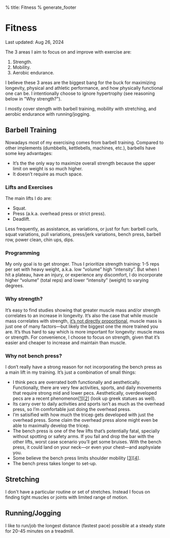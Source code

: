 % title: Fitness
% generate_footer

# Fitness

<span id="last-updated">Last updated: Aug 26, 2024</span>

The 3 areas I aim to focus on and improve with exercise are:

1. Strength.
1. Mobility.
1. Aerobic endurance.

I believe these 3 areas are the biggest bang for the buck for maximizing longevity, physical and athletic performance, and how physically functional one can be. I intentionally choose to ignore hypertrophy (see reasoning below in "Why strength?").

I mostly cover stength with barbell training, mobility with stretching, and aerobic endurance with running/jogging.

## Barbell Training

Nowadays most of my exercising comes from barbell training. Compared to other implements (dumbbells, kettlebells, machines, etc.), barbells have some key advantages:

* It’s the the only way to maximize overall strength because the upper limit on weight is so much higher.
* It doesn’t require as much space.

### Lifts and Exercises

The main lifts I do are:

* Squat.
* Press (a.k.a. overhead press or strict press).
* Deadlift.

Less frequently, as assistance, as variations, or just for fun: barbell curls, squat variations, pull variations, press/jerk variations, bench press, barbell row, power clean, chin ups, dips.

### Programming

My only goal is to get stronger. Thus I prioritize strength training: 1-5 reps per set with heavy weight, a.k.a. low “volume” high “intensity”. But when I hit a plateau, have an injury, or experience any discomfort, I do incorporate higher “volume” (total reps) and lower “intensity” (weight) to varying degrees.

### Why strength?

It’s easy to find studies showing that greater muscle mass and/or strength correlates to an increase in longevity. It’s also the case that while muscle mass correlates with strength, [it’s not directly proportional](https://www.strongerbyscience.com/size-vs-strength/), muscle mass is just one of many factors—but likely the biggest one the more trained you are. It’s thus hard to say which is more important for longevity: muscle mass or strength. For convenience, I choose to focus on strength, given that it’s easier and cheaper to increase and maintain than muscle.

### Why not bench press?

I don’t really have a strong reason for not incorporating the bench press as a main lift in my training. It’s just a combination of small things:

* I think pecs are overrated both functionally and aesthetically. Functionally, there are very few activities, sports, and daily movements that require strong mid and lower pecs. Aesthetically, overdeveloped pecs are a recent phenomenon[[1](https://cortes.site/why-you-dont-need-a-big-chest-to-be-athletic-and-powerful/)][[2](https://www.youtube.com/watch?v=bIcbKGilhME)] (look up greek statues as well).
* Its carry over to daily activities and sports isn’t as much as the overhead press, so I’m comfortable just doing the overhead press.
* I’m satisified with how much the tricep gets developed with just the overhead press. Some claim the overhead press alone might even be able to maximally develop the tricep.
* The bench press is one of the few lifts that’s potentially fatal, specially without spotting or safety arms. If you fail and drop the bar with the other lifts, worst case scenario you’ll get some bruises. With the bench press, it could land on your neck—or even your chest—and asphyxiate you.
* Some believe the bench press limits shoulder mobility [[3](https://www.youtube.com/watch?v=HDNu9skPrFU)][[4](https://chineseweightlifting.com/olympic-weightlifting-training-exercises/#:~:text=not%20used%20frequently%20in%20a%20weightlifting%20program%20because%20it%20can%20negatively%20affect%20overhead%20positioning%20and%20rack%20flexibility)].
* The bench press takes longer to set-up.

## Stretching

I don't have a particular routine or set of stretches. Instead I focus on finding tight muscles or joints with limited range of motion.

## Running/Jogging

I like to run/job the longest distance (fastest pace) possible at a steady state for 20-45 minutes on a treadmill.
